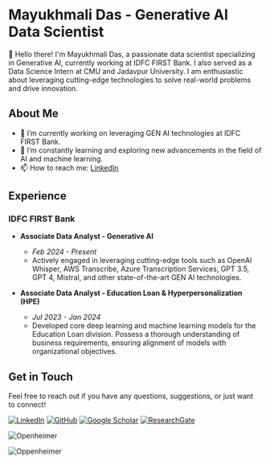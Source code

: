 # Mayukhmali Das - Generative AI Data Scientist

👋 Hello there! I'm Mayukhmali Das, a passionate data scientist specializing in Generative AI, currently working at IDFC FIRST Bank. I also served as a Data Science Intern at CMU and Jadavpur University. I am enthusiastic about leveraging cutting-edge technologies to solve real-world problems and drive innovation.

## About Me

- 🔭 I’m currently working on leveraging GEN AI technologies at IDFC FIRST Bank.
- 🌱 I’m constantly learning and exploring new advancements in the field of AI and machine learning.
- 📫 How to reach me: [LinkedIn](https://www.linkedin.com/in/mayukhmali-das/)

## Experience

### IDFC FIRST Bank
- **Associate Data Analyst - Generative AI**
  - *Feb 2024 - Present*
  - Actively engaged in leveraging cutting-edge tools such as OpenAI Whisper, AWS Transcribe, Azure Transcription Services, GPT 3.5, GPT 4, Mistral, and other state-of-the-art GEN AI technologies.

- **Associate Data Analyst - Education Loan & Hyperpersonalization (HPE)**
  - *Jul 2023 - Jan 2024*
  - Developed core deep learning and machine learning models for the Education Loan division. Possess a thorough understanding of business requirements, ensuring alignment of models with organizational objectives.


## Get in Touch

Feel free to reach out if you have any questions, suggestions, or just want to connect!

[![LinkedIn](https://img.shields.io/badge/-LinkedIn-blue?style=flat-square&logo=Linkedin&logoColor=white&link=https://www.linkedin.com/in/mayukhmali-das/)](https://www.linkedin.com/in/mayukhmali-das/)
[![GitHub](https://img.shields.io/badge/-GitHub-black?style=flat-square&logo=GitHub&logoColor=white&link=https://github.com/mayukhmali-das)](https://github.com/mayukhmali-das/)
[![Google Scholar](https://img.shields.io/badge/-Google%20Scholar-blue?style=flat-square&logo=Google%20Scholar&logoColor=white&link=https://scholar.google.com/citations?user=YOUR_ID_HERE)](https://scholar.google.com/citations?user=YOUR_ID_HERE)
[![ResearchGate](https://img.shields.io/badge/-ResearchGate-blue?style=flat-square&logo=ResearchGate&logoColor=white&link=https://www.researchgate.net/profile/YOUR_PROFILE_ID)](https://www.researchgate.net/profile/YOUR_PROFILE_ID)

![Openheimer](https://media.giphy.com/media/l4JyOCNEsULMlYgWS/giphy.gif)

![Oppenheimer](https://media.giphy.com/media/qdpdeAEbIJhhtqUk7k/giphy.gif)
